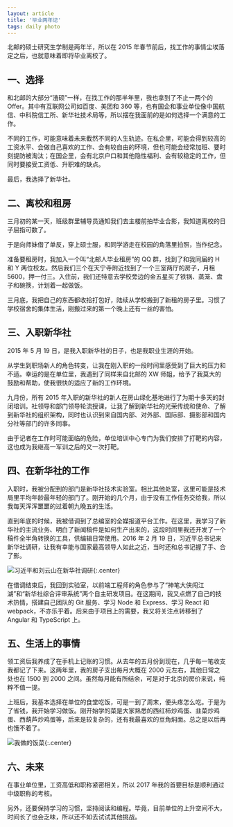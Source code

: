 ```yaml
---
layout: article
title: '毕业两年记'
tags: daily photo
---
```


北邮的硕士研究生学制是两年半，所以在 2015 年春节前后，找工作的事情尘埃落定之后，也就意味着即将毕业离校了。

## 一、选择

和北邮的大部分“渣硕”一样，在找工作的那半年里，我也拿到了不止一两个的 Offer。其中有互联网公司如百度、美团和 360 等，也有国企和事业单位像中国航信、中科院信工所、新华社技术局等，所以摆在我面前的是如何选择一个满意的工作。

不同的工作，可能意味着未来截然不同的人生轨迹。在私企里，可能会得到较高的工资水平、会做自己喜欢的工作、会有较自由的环境，但也可能会经常加班、要时刻提防被淘汰；在国企里，会有北京户口和其他隐性福利、会有较稳定的工作，但同时要接受工资低、升职难的缺点。

最后，我选择了新华社。

## 二、离校和租房

三月初的某一天，班级群里辅导员通知我们去主楼前拍毕业合影，我知道离校的日子屈指可数了。

于是向师妹借了单反，穿上硕士服，和同学游走在校园的角落里拍照，当作纪念。

准备要租房时，我加入一个叫“北邮人毕业租房”的 QQ 群，找到了和我同届的 H 和 Y 两位校友。然后我们三个在天宁寺附近找到了一个三室两厅的房子，月租 5600，押一付三。入住前，我们还特意去学校旁边的金五星买了铁锅、蒸笼、盘子和碗筷，计划着一起做饭。

三月底，我把自己的东西都收拾打包好，陆续从学校搬到了新租的房子里。习惯了学校宿舍的集体生活，刚搬过来的第一个晚上还有一丝的害怕。

## 三、入职新华社

2015 年 5 月 19 日，是我入职新华社的日子，也是我职业生涯的开始。

从学生到职场新人的角色转变，让我在刚入职的一段时间里感受到了巨大的压力和不适。幸运的是在单位里，我遇到了同样来自北邮的 XW 师姐，给予了我莫大的鼓励和帮助，使我很快的适应了新的工作环境。

九月份，所有 2015 年入职的新华社的新人在房山绿化基地进行了为期十多天的封闭培训。社领导和部门领导轮流授课，让我了解到新华社的光荣传统和使命、了解到新华社的组织架构，同时也认识到来自国内部、对外部、国际部、摄影部和国内分社等部门的许多同事。

由于记者在工作时可能面临的危险，单位培训中心专门为我们安排了打靶的内容，这也成为我继高一军训之后的又一次打靶。


## 四、在新华社的工作

入职时，我被分配到的部门是新华社技术实验室。相比其他处室，这里可能是技术局里平均年龄最年轻的部门了。刚开始的几个月，由于没有工作任务交给我，所以我每天浑浑噩噩的过着朝九晚五的生活。

直到年底的时候，我被借调到了总编室的全媒报道平台工作。在这里，我学习了新华社的主流业务、明白了新闻稿件是如何生产出来的，这段时间里我还开发了一个稿件全半角转换的工具，供编辑日常使用。2016 年 2 月 19 日，习近平总书记来新华社调研，让我有幸能与国家最高领导人如此之近，当时还和总书记握了手、合了影。

![习近平和刘云山在新华社调研]({{site.img_url}}/2017-photo-with-xijinping.jpg){:.center}

在借调结束后，我回到实验室，以前端工程师的角色参与了“神笔大侠闯江湖”和“新华社综合评审系统”两个自主研发项目。在这期间，我又点燃了自己的技术热情，搭建自己团队的 Git 服务、学习 Node 和 Express、学习 React 和 webpack，不亦乐乎着。后来由于项目上的需要，我又将关注点转移到了 Angular 和 TypeScript 上。


## 五、生活上的事情

领工资后我养成了在手机上记账的习惯。从去年的五月份到现在，几乎每一笔收支我都记了下来。这两年里，我的房子支出每月大概在 2000 元左右，其他日常之处也在 1500 到 2000 之间。虽然每月能有所结余，可是对于北京的房价来说，纯粹不值一提。

上班后，我基本选择在单位的食堂吃饭，可是一到了周末，便头疼怎么吃。于是为了省钱，我开始学习做饭。刚开始学的菜是大家熟悉的西红柿炒鸡蛋、韭菜炒鸡蛋、西葫芦炒鸡蛋等，后来是较复杂的，还有我最喜欢的豆角焖面。总之是以后再也饿不着了。

![我做的饭菜]({{site.img_url}}/2017-food-made-with-me.jpg){:.center}

## 六、未来

在事业单位里，工资高低和职称紧密相关，所以 2017 年我的首要目标是顺利通过中级职称的考核。

另外，还要保持学习的习惯，坚持阅读和编程。毕竟，目前单位的上升空间不大，时间长了也会乏味，所以还不如去试试其他挑战。
